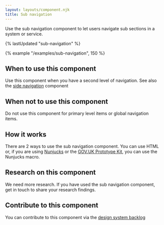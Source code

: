 ```yaml
---
layout: layouts/component.njk
title: Sub navigation
---
```


Use the sub navigation component to let users navigate sub sections in a system or service.

{% lastUpdated "sub-navigation" %}

{% example "/examples/sub-navigation", 150 %}

## When to use this component

Use this component when you have a second level of navigation. See also the [side navigation](../side-navigation) component

## When not to use this component

Do not use this component for primary level items or global navigation items.

## How it works

There are 2 ways to use the sub navigation component. You can use HTML or, if you are using [Nunjucks](https://mozilla.github.io/nunjucks/) or the [GOV.UK Prototype Kit](https://govuk-prototype-kit.herokuapp.com/), you can use the Nunjucks macro.

## Research on this component

We need more research. If you have used the sub navigation component, get in touch to share your research findings.

## Contribute to this component

You can contribute to this component via the [design system backlog](https://github.com/ministryofjustice/moj-design-system-backlog/issues/4)
